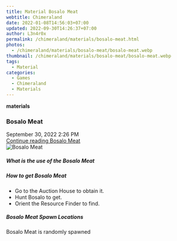 ```yaml
---
title: Material Bosalo Meat
webtitle: Chimeraland
date: 2022-01-08T14:56:03+07:00
updated: 2022-09-30T14:26:37+07:00
author: L3n4r0x
permalink: /chimeraland/materials/bosalo-meat.html
photos:
  - /chimeraland/materials/bosalo-meat/bosalo-meat.webp
thumbnail: /chimeraland/materials/bosalo-meat/bosalo-meat.webp
tags:
  - Material
categories:
  - Games
  - Chimeraland
  - Materials
---
```


<section id="bootstrap-wrapper">
  <link
    rel="stylesheet"
    href="https://cdn.statically.io/gh/dimaslanjaka/Web-Manajemen/40ac3225/css/bootstrap-4.5-wrapper.css"
  />
  <div
    class="row g-0 border rounded overflow-hidden flex-md-row mb-4 shadow-sm position-relative"
  >
    <div class="col p-4 d-flex flex-column position-static">
      <strong class="d-inline-block mb-2 text-success">materials</strong>
      <h3 class="mb-0">Bosalo Meat</h3>
      <div class="mb-1 text-muted">September 30, 2022 2:26 PM</div>
      <a href="#" class="stretched-link d-none">Continue reading Bosalo Meat</a>
    </div>
    <div class="col-auto d-none d-lg-block">
      <img
        src="/chimeraland/materials/bosalo-meat/bosalo-meat.webp"
        alt="Bosalo Meat"
      />
    </div>
  </div>
  <div class="row">
    <div class="col-lg-6 col-12 mb-2">
      <div class="card">
        <div class="card-body">
          <h5 class="card-title">What is the use of the Bosalo Meat</h5>
          <div class="card-text"><ul></ul></div>
        </div>
      </div>
    </div>
    <div class="col-lg-6 col-12 mb-2">
      <div class="card">
        <div class="card-body">
          <h5 class="card-title">How to get Bosalo Meat</h5>
          <div class="card-text">
            <ul>
              <li>Go to the Auction House to obtain it.</li>
              <li>Hunt Bosalo to get.</li>
              <li>Orient the Resource Finder to find.</li>
            </ul>
          </div>
        </div>
      </div>
    </div>
    <div class="col-12 mb-2">
      <h5>Bosalo Meat Spawn Locations</h5>
      <p>Bosalo Meat is randomly spawned</p>
    </div>
  </div>
</section>